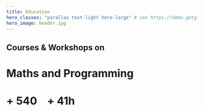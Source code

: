```yaml
---
title: Education
hero_classes: "parallax text-light hero-large" # see https://demo.getgrav.org/blog-skeleton/blog/hero-classes
hero_image: header.jpg
---
```


## Courses & Workshops on

# Maths and Programming

# + <i class="far fa-user"></i> 540 &nbsp;&nbsp; + <i class="far fa-clock"></i> 41h
